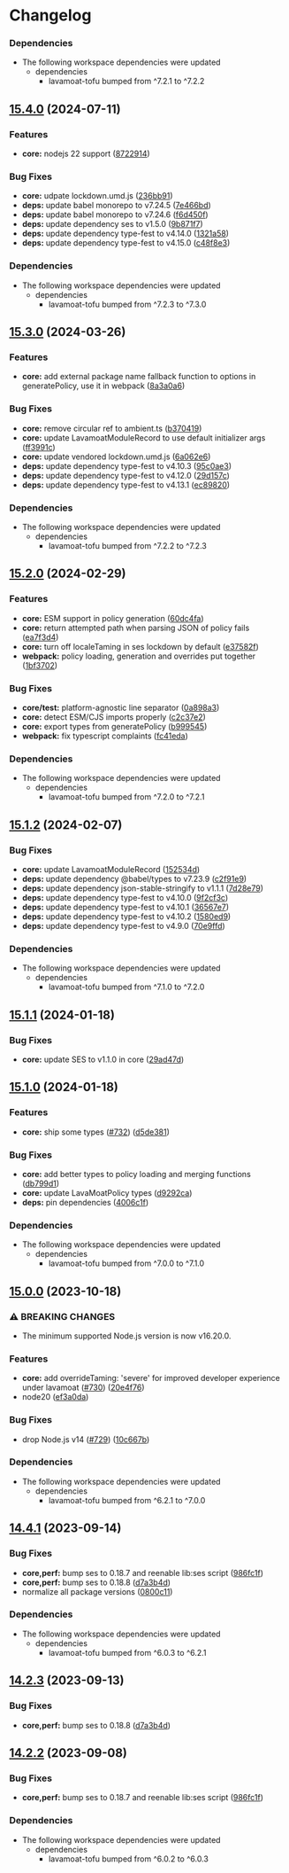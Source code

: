 # Changelog

### Dependencies

* The following workspace dependencies were updated
  * dependencies
    * lavamoat-tofu bumped from ^7.2.1 to ^7.2.2

## [15.4.0](https://github.com/LavaMoat/LavaMoat/compare/lavamoat-core-v15.3.0...lavamoat-core-v15.4.0) (2024-07-11)


### Features

* **core:** nodejs 22 support ([8722914](https://github.com/LavaMoat/LavaMoat/commit/87229141a2f846247c3f371529dafacfa54b5b04))


### Bug Fixes

* **core:** udpate lockdown.umd.js ([236bb91](https://github.com/LavaMoat/LavaMoat/commit/236bb91014ba3f6bcf055b043b319436f608b208))
* **deps:** update babel monorepo to v7.24.5 ([7e466bd](https://github.com/LavaMoat/LavaMoat/commit/7e466bd5718a0a1b92df24a2d023c0bb1f54b872))
* **deps:** update babel monorepo to v7.24.6 ([f6d450f](https://github.com/LavaMoat/LavaMoat/commit/f6d450fa48c8f166dac72a2b606429dafa5a70c4))
* **deps:** update dependency ses to v1.5.0 ([9b871f7](https://github.com/LavaMoat/LavaMoat/commit/9b871f7623474d8f626042a948a5efb082918d13))
* **deps:** update dependency type-fest to v4.14.0 ([1321a58](https://github.com/LavaMoat/LavaMoat/commit/1321a58964f36af95b30a547154a060edb63d009))
* **deps:** update dependency type-fest to v4.15.0 ([c48f8e3](https://github.com/LavaMoat/LavaMoat/commit/c48f8e31c2f0bfc5e8baff190ea7afeef11d205b))


### Dependencies

* The following workspace dependencies were updated
  * dependencies
    * lavamoat-tofu bumped from ^7.2.3 to ^7.3.0

## [15.3.0](https://github.com/LavaMoat/LavaMoat/compare/lavamoat-core-v15.2.1...lavamoat-core-v15.3.0) (2024-03-26)


### Features

* **core:** add external package name fallback function to options in generatePolicy, use it in webpack ([8a3a0a6](https://github.com/LavaMoat/LavaMoat/commit/8a3a0a621eba439d028a5c185f898441a7888695))


### Bug Fixes

* **core:** remove circular ref to ambient.ts ([b370419](https://github.com/LavaMoat/LavaMoat/commit/b3704195a8a85aa88a2057dc5381cd9d297689cb))
* **core:** update LavamoatModuleRecord to use default initializer args ([ff3991c](https://github.com/LavaMoat/LavaMoat/commit/ff3991cce7962bd9d004024c7bb7306288882f62))
* **core:** update vendored lockdown.umd.js ([6a062e6](https://github.com/LavaMoat/LavaMoat/commit/6a062e6521ec28f876742bc723869b5782756f7f))
* **deps:** update dependency type-fest to v4.10.3 ([95c0ae3](https://github.com/LavaMoat/LavaMoat/commit/95c0ae39d39fd75c4f5b487f5a5bcfdc78bf046e))
* **deps:** update dependency type-fest to v4.12.0 ([29d157c](https://github.com/LavaMoat/LavaMoat/commit/29d157cea5885ad3a3b919a305fd63a6a216508f))
* **deps:** update dependency type-fest to v4.13.1 ([ec89820](https://github.com/LavaMoat/LavaMoat/commit/ec898201439590242b27ff0c122369a9044386bf))


### Dependencies

* The following workspace dependencies were updated
  * dependencies
    * lavamoat-tofu bumped from ^7.2.2 to ^7.2.3

## [15.2.0](https://github.com/LavaMoat/LavaMoat/compare/lavamoat-core-v15.1.2...lavamoat-core-v15.2.0) (2024-02-29)


### Features

* **core:** ESM support in policy generation ([60dc4fa](https://github.com/LavaMoat/LavaMoat/commit/60dc4fa750ffea336f23baaee7f82ea21d2ca8e3))
* **core:** return attempted path when parsing JSON of policy fails ([ea7f3d4](https://github.com/LavaMoat/LavaMoat/commit/ea7f3d49c42e57723707eefd3c399943344077cc))
* **core:** turn off localeTaming in ses lockdown by default ([e37582f](https://github.com/LavaMoat/LavaMoat/commit/e37582f201070bfaa734f378aa6b851892adc684))
* **webpack:** policy loading, generation and overrides put together ([1bf3702](https://github.com/LavaMoat/LavaMoat/commit/1bf370270c91afafa20b6331b0b478b16cd1b55b))


### Bug Fixes

* **core/test:** platform-agnostic line separator ([0a898a3](https://github.com/LavaMoat/LavaMoat/commit/0a898a3e231b4281d6bd8e5543e5ead7c8f28511))
* **core:** detect ESM/CJS imports properly ([c2c37e2](https://github.com/LavaMoat/LavaMoat/commit/c2c37e235d67a8f3ac17fed6f9475481010ef881))
* **core:** export types from generatePolicy ([b999545](https://github.com/LavaMoat/LavaMoat/commit/b999545567e6673b42ed6b2c34153d84d7a4b283))
* **webpack:** fix typescript complaints ([fc41eda](https://github.com/LavaMoat/LavaMoat/commit/fc41eda86bfd680fbeadce72954b787864c2884f))


### Dependencies

* The following workspace dependencies were updated
  * dependencies
    * lavamoat-tofu bumped from ^7.2.0 to ^7.2.1

## [15.1.2](https://github.com/LavaMoat/LavaMoat/compare/lavamoat-core-v15.1.1...lavamoat-core-v15.1.2) (2024-02-07)


### Bug Fixes

* **core:** update LavamoatModuleRecord ([152534d](https://github.com/LavaMoat/LavaMoat/commit/152534debcc869d72dab50e7e6b031578d13324c))
* **deps:** update dependency @babel/types to v7.23.9 ([c2f91e9](https://github.com/LavaMoat/LavaMoat/commit/c2f91e9a3c00ff9cf47eb8d7a4eb1ace7e155c64))
* **deps:** update dependency json-stable-stringify to v1.1.1 ([7d28e79](https://github.com/LavaMoat/LavaMoat/commit/7d28e79a5430f1f7c3987fc128e800efe590dd2a))
* **deps:** update dependency type-fest to v4.10.0 ([9f2cf3c](https://github.com/LavaMoat/LavaMoat/commit/9f2cf3cb3e00fc5184268bedb6967ffc8d29d066))
* **deps:** update dependency type-fest to v4.10.1 ([36567e7](https://github.com/LavaMoat/LavaMoat/commit/36567e7f54efab0efd2021b9f82b5e4e4c77fe4d))
* **deps:** update dependency type-fest to v4.10.2 ([1580ed9](https://github.com/LavaMoat/LavaMoat/commit/1580ed967085ae277384fcee3eac32ab9930adcd))
* **deps:** update dependency type-fest to v4.9.0 ([70e9ffd](https://github.com/LavaMoat/LavaMoat/commit/70e9ffdf740a7d79cee9d583a55188e4ab02617d))


### Dependencies

* The following workspace dependencies were updated
  * dependencies
    * lavamoat-tofu bumped from ^7.1.0 to ^7.2.0

## [15.1.1](https://github.com/LavaMoat/LavaMoat/compare/lavamoat-core-v15.1.0...lavamoat-core-v15.1.1) (2024-01-18)


### Bug Fixes

* **core:** update SES to v1.1.0 in core ([29ad47d](https://github.com/LavaMoat/LavaMoat/commit/29ad47d0a80014c2fe37433734a853309d065c69))

## [15.1.0](https://github.com/LavaMoat/LavaMoat/compare/lavamoat-core-v15.0.0...lavamoat-core-v15.1.0) (2024-01-18)


### Features

* **core:** ship some types ([#732](https://github.com/LavaMoat/LavaMoat/issues/732)) ([d5de381](https://github.com/LavaMoat/LavaMoat/commit/d5de381edccb622b81dd02f9bd59cae605e71cdf))


### Bug Fixes

* **core:** add better types to policy loading and merging functions ([db799d1](https://github.com/LavaMoat/LavaMoat/commit/db799d17633a638a5a76ec52cb788ef705ae6f77))
* **core:** update LavaMoatPolicy types ([d9292ca](https://github.com/LavaMoat/LavaMoat/commit/d9292ca7b99a0eedc215670cb1791f6dd0c3ce07))
* **deps:** pin dependencies ([4006c1f](https://github.com/LavaMoat/LavaMoat/commit/4006c1f386c3024e8a8092ded9b98ede20de084e))


### Dependencies

* The following workspace dependencies were updated
  * dependencies
    * lavamoat-tofu bumped from ^7.0.0 to ^7.1.0

## [15.0.0](https://github.com/LavaMoat/LavaMoat/compare/lavamoat-core-v14.4.1...lavamoat-core-v15.0.0) (2023-10-18)


### ⚠ BREAKING CHANGES

* The minimum supported Node.js version is now v16.20.0.

### Features

* **core:** add overrideTaming: 'severe' for improved developer experience under lavamoat ([#730](https://github.com/LavaMoat/LavaMoat/issues/730)) ([20e4f76](https://github.com/LavaMoat/LavaMoat/commit/20e4f764dfdabcf21c7e72ad45fcfeaf45fd2b6c))
* node20 ([ef3a0da](https://github.com/LavaMoat/LavaMoat/commit/ef3a0da9960d7f5734e3d4180ebafdae2432a260))


### Bug Fixes

* drop Node.js v14 ([#729](https://github.com/LavaMoat/LavaMoat/issues/729)) ([10c667b](https://github.com/LavaMoat/LavaMoat/commit/10c667bd88eaabf60a8fd8e4493cc7676848b201))


### Dependencies

* The following workspace dependencies were updated
  * dependencies
    * lavamoat-tofu bumped from ^6.2.1 to ^7.0.0

## [14.4.1](https://github.com/LavaMoat/LavaMoat/compare/lavamoat-core-v14.4.0...lavamoat-core-v14.4.1) (2023-09-14)


### Bug Fixes

* **core,perf:** bump ses to 0.18.7 and reenable lib:ses script ([986fc1f](https://github.com/LavaMoat/LavaMoat/commit/986fc1f9c97e083901b1dfda7e7a8ba298aa4c8d))
* **core,perf:** bump ses to 0.18.8 ([d7a3b4d](https://github.com/LavaMoat/LavaMoat/commit/d7a3b4dc6ccf019673029c849dc59312c0410692))
* normalize all package versions ([0800c11](https://github.com/LavaMoat/LavaMoat/commit/0800c113c3504af312d904c48eb9a6844b10d6b1))


### Dependencies

* The following workspace dependencies were updated
  * dependencies
    * lavamoat-tofu bumped from ^6.0.3 to ^6.2.1

## [14.2.3](https://github.com/LavaMoat/LavaMoat/compare/lavamoat-core-v14.2.2...lavamoat-core-v14.2.3) (2023-09-13)


### Bug Fixes

* **core,perf:** bump ses to 0.18.8 ([d7a3b4d](https://github.com/LavaMoat/LavaMoat/commit/d7a3b4dc6ccf019673029c849dc59312c0410692))

## [14.2.2](https://github.com/LavaMoat/LavaMoat/compare/lavamoat-core-v14.2.1...lavamoat-core-v14.2.2) (2023-09-08)


### Bug Fixes

* **core,perf:** bump ses to 0.18.7 and reenable lib:ses script ([986fc1f](https://github.com/LavaMoat/LavaMoat/commit/986fc1f9c97e083901b1dfda7e7a8ba298aa4c8d))


### Dependencies

* The following workspace dependencies were updated
  * dependencies
    * lavamoat-tofu bumped from ^6.0.2 to ^6.0.3
